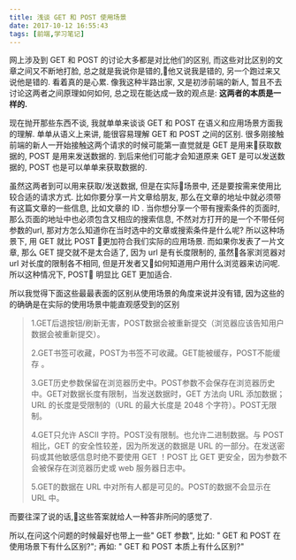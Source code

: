 ```yaml
---
title: 浅谈 GET 和 POST 使用场景
date: 2017-10-12 16:55:43
tags: [前端,学习笔记]
---
```


网上涉及到 GET 和 POST 的讨论大多都是对比他们的区别, 而这些对比区别的文章之间又不断地打脸, 总之就是我说你是错的,他又说我是错的, 另一个跑过来又说他是错的. 看着真的是心累. 像我这种半路出家, 又是初涉前端的新人, 暂且不去讨论这两者之间原理如何如何, 总之现在能达成一致的观点是: **这两者的本质是一样的.** 

<!-- more -->

现在抛开那些东西不谈, 我就单单来谈谈 GET 和 POST 在语义和应用场景方面我的理解. 单单从语义上来讲, 能很容易理解 GET 和 POST 之间的区别. 很多刚接触前端的新人一开始接触这两个请求的时候可能第一直觉就是 GET 是用来获取数据的, POST 是用来发送数据的. 到后来他们可能才会知道原来 GET 是可以发送数据的, POST 也是可以单单来获取数据的. 

虽然这两者到可以用来获取/发送数据, 但是在实际场景中, 还是要按需来使用比较合适的请求方式. 比如你要分享一片文章给朋友, 那么在文章的地址中就必须带有这篇文章的一些信息, 比如文章的 ID . 当你想分享一个带有搜索条件的页面时, 那么页面的地址中也必须包含又相应的搜索信息, 不然对方打开的是一个不带任何参数的url, 那对方怎么知道你在当时选中的文章或搜索条件是什么呢? 所以这种场景下, 用 GET 就比 POST 更加符合我们实际的应用场景. 而如果你发表了一片文章, 那么 GET 提交就不是太合适了, 因为 url 是有长度限制的, 虽然各家浏览器对 url 对长度的限制各不相同, 但是开发者又如何知道用户用什么浏览器来访问呢. 所以这种情况下, POST 明显比 GET 更加适合. 

所以我觉得下面这些最最表面的区别从使用场景的角度来说并没有错, 因为这些的的确确是在实际的使用场景中能直观感受到的区别
>1.GET后退按钮/刷新无害，POST数据会被重新提交（浏览器应该告知用户数据会被重新提交）。
>
>2.GET书签可收藏，POST为书签不可收藏。GET能被缓存，POST不能缓存 。
>
>3.GET历史参数保留在浏览器历史中。POST参数不会保存在浏览器历史中。GET对数据长度有限制，当发送数据时，GET 方法向 URL 添加数据；URL 的长度是受限制的（URL 的最大长度是 2048 个字符）。POST无限制。
>
>4.GET只允许 ASCII 字符。POST没有限制。也允许二进制数据。与 POST 相比，GET 的安全性较差，因为所发送的数据是 URL 的一部分。在发送密码或其他敏感信息时绝不要使用 GET ！POST 比 GET 更安全，因为参数不会被保存在浏览器历史或 web 服务器日志中。
>
>5.GET的数据在 URL 中对所有人都是可见的。POST的数据不会显示在 URL 中。

而要往深了说的话,这些答案就给人一种答非所问的感觉了. 

所以,在问这个问题的时候最好也带上一些" GET 参数", 比如: " GET 和 POST 在使用场景下有什么区别?"; 再如: " GET 和 POST 本质上有什么区别?"